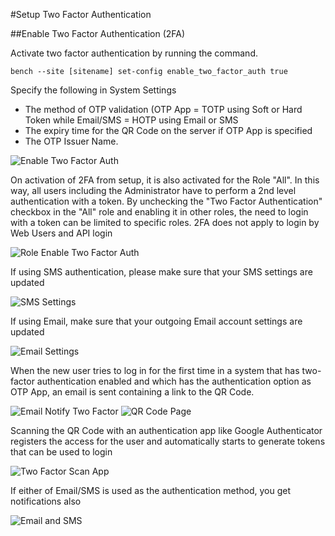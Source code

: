 <!-- add-breadcrumbs -->
#Setup Two Factor Authentication

##Enable Two Factor Authentication (2FA)

Activate two factor authentication by running the command.

`bench --site [sitename] set-config enable_two_factor_auth true`

Specify the following in System Settings

* The method of OTP validation (OTP App = TOTP using Soft or Hard Token while Email/SMS = HOTP using Email or SMS
* The expiry time for the QR Code on the server if OTP App is specified
* The OTP Issuer Name.

<img alt="Enable Two Factor Auth" class="screenshot" src="{{docs_base_url}}/v12/assets/img/articles/twofactor/twofactor-1.png">


On activation of 2FA from setup, it is also activated for the Role "All". In this way, all users including the Administrator have to perform a 2nd level authentication with a token. By unchecking the "Two Factor Authentication" checkbox in the "All" role and enabling it in other roles, the need to login with a token can be limited to specific roles. 2FA does not apply to login by Web Users and API login

<img alt="Role Enable Two Factor Auth" class="screenshot" src="{{docs_base_url}}/v12/assets/img/articles/twofactor/twofactor-2.png">

If using SMS authentication, please make sure that your SMS settings are updated

<img alt="SMS Settings" class="screenshot" src="{{docs_base_url}}/v12/assets/img/articles/twofactor/twofactor-3.png">

If using Email, make sure that your outgoing Email account settings are updated

<img alt="Email Settings" class="screenshot" src="{{docs_base_url}}/v12/assets/img/articles/twofactor/twofactor-4.png">

When the new user tries to log in for the first time in a system that has two-factor authentication enabled and which has the authentication option as OTP App, an email is sent containing a link to the QR Code.

<img alt="Email Notify Two Factor" class="screenshot" src="{{docs_base_url}}/v12/assets/img/articles/twofactor/twofactor-5.png">
<img alt="QR Code Page" class="screenshot" src="{{docs_base_url}}/v12/assets/img/articles/twofactor/twofactor-6.png">

Scanning the QR Code with an authentication app like Google Authenticator registers the access for the user and automatically starts to generate tokens that can be used to login

<img alt="Two Factor Scan App" class="screenshot" src="{{docs_base_url}}/v12/assets/img/articles/twofactor/twofactor_app.jpeg">

If either of Email/SMS is used as the authentication method, you get notifications also

<img alt="Email and SMS" class="screenshot" src="{{docs_base_url}}/v12/assets/img/articles/twofactor/twofactor-8.png">
